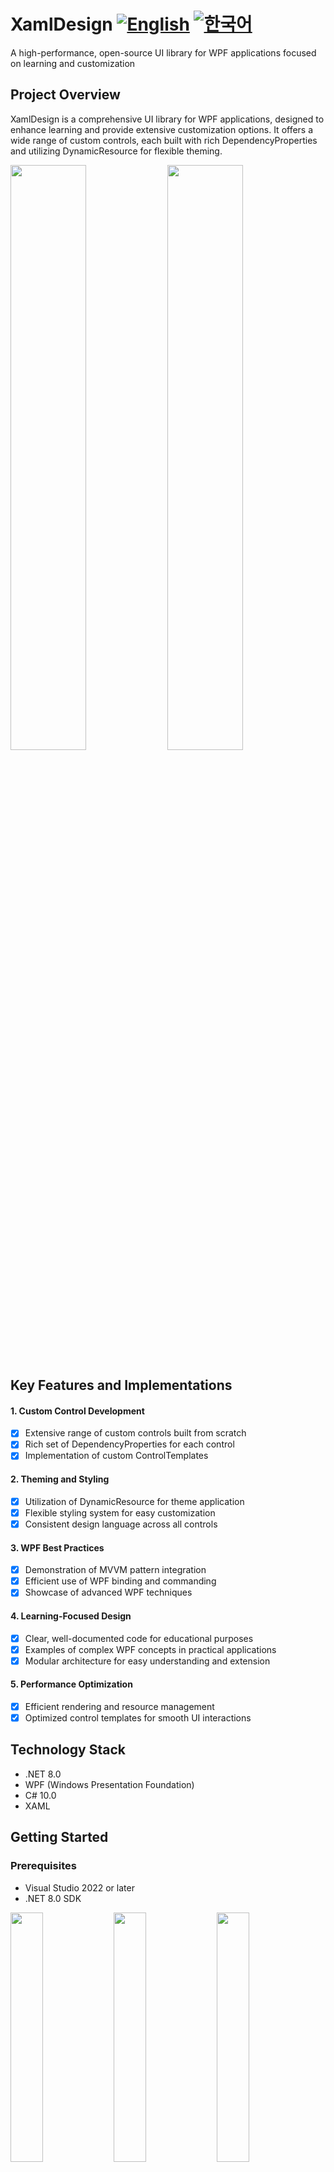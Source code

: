# XamlDesign [![English](https://img.shields.io/badge/Language-English-blue.svg)](README.md) [![한국어](https://img.shields.io/badge/Language-한국어-red.svg)](README.ko.md)

A high-performance, open-source UI library for WPF applications focused on learning and customization

## Project Overview

XamlDesign is a comprehensive UI library for WPF applications, designed to enhance learning and provide extensive customization options. It offers a wide range of custom controls, each built with rich DependencyProperties and utilizing DynamicResource for flexible theming.

<img src="https://github.com/user-attachments/assets/ebce1246-55de-4c40-8576-26f0a081cf87" width="49%"/>
<img src="https://github.com/user-attachments/assets/3f62f639-94b6-42cf-b2ef-aee3201c103b" width="49%"/>

## Key Features and Implementations
#### 1. Custom Control Development
- [x] Extensive range of custom controls built from scratch
- [x] Rich set of DependencyProperties for each control
- [x] Implementation of custom ControlTemplates

#### 2. Theming and Styling
- [x] Utilization of DynamicResource for theme application
- [x] Flexible styling system for easy customization
- [x] Consistent design language across all controls

#### 3. WPF Best Practices
- [x] Demonstration of MVVM pattern integration
- [x] Efficient use of WPF binding and commanding
- [x] Showcase of advanced WPF techniques

#### 4. Learning-Focused Design
- [x] Clear, well-documented code for educational purposes
- [x] Examples of complex WPF concepts in practical applications
- [x] Modular architecture for easy understanding and extension

#### 5. Performance Optimization
- [x] Efficient rendering and resource management
- [x] Optimized control templates for smooth UI interactions

## Technology Stack
- .NET 8.0
- WPF (Windows Presentation Foundation)
- C# 10.0
- XAML

## Getting Started
### Prerequisites
- Visual Studio 2022 or later
- .NET 8.0 SDK
  
<img src="https://github.com/user-attachments/assets/af70f422-7057-4e77-a54d-042ee8358d2a" width="32%"/>
<img src="https://github.com/user-attachments/assets/e4feaa10-a107-4b58-8d13-1d8be620ec62" width="32%"/>
<img src="https://github.com/user-attachments/assets/5ff487f6-55e4-43e1-9abf-f8d419ee6943" width="32%"/>

### Installation and Usage
#### 1. Install via NuGet:

```
Install-Package XamlDesign -Version [latest version number]
```

#### 2. Add to your project
- [x] Add references in your XAML files
- [x] Import necessary namespaces

#### 3. Start using XamlDesign controls
- [x] Integrate controls into your WPF application
- [x] Customize using provided DependencyProperties
- [x] Apply themes using DynamicResource

## Control List Highlights
- **Buttons**: BorderedButton, FilledButton, IconButton, TextButton, BadgeButton
- **Calendar & Date**: CalendarComboBox, CalendarListBox, DateRangeSelector, RangeCalendar
- **Input Controls**: SearchTextBox, SmartTextBox
- **Toggles & Selectors**: ComboBoxToggleButton, IconSwitch, RadioExpander, RageSlider
- **And many more...**

## Learning Opportunities
XamlDesign offers rich learning experiences for WPF developers:
1. **Custom Control Development**: Learn to create complex, reusable WPF controls
2. **DependencyProperty Usage**: Understand the power and flexibility of DependencyProperties
3. **Theming with DynamicResource**: Master dynamic theming in WPF applications
4. **XAML and C# Integration**: See best practices for combining XAML and C# in WPF
5. **Performance Optimization**: Learn techniques for creating efficient WPF UIs

## Contributing
Contributions to XamlDesign are welcome! Feel free to submit issues, create pull requests, or suggest improvements.

## License
This project is licensed under the MIT License - see the [LICENSE](LICENSE) file for details.

## Contact
- Website: https://jamesnet.dev
- Email: james@jamesnet.dev, vickyqu115@hotmail.com

Explore the world of advanced WPF control development with XamlDesign!
